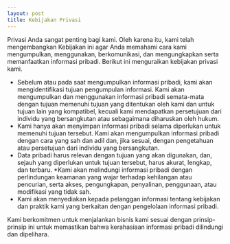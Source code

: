 ```yaml
---
layout: post
title: Kebijakan Privasi
---
```

Privasi Anda sangat penting bagi kami. Oleh karena itu, kami telah mengembangkan Kebijakan ini agar Anda memahami cara kami mengumpulkan, menggunakan, berkomunikasi, dan mengungkapkan serta memanfaatkan informasi pribadi. Berikut ini menguraikan kebijakan privasi kami.

* Sebelum atau pada saat mengumpulkan informasi pribadi, kami akan mengidentifikasi tujuan pengumpulan informasi.
Kami akan mengumpulkan dan menggunakan informasi pribadi semata-mata dengan tujuan memenuhi tujuan yang ditentukan oleh kami dan untuk tujuan lain yang kompatibel, kecuali kami mendapatkan persetujuan dari individu yang bersangkutan atau sebagaimana diharuskan oleh hukum.
* Kami hanya akan menyimpan informasi pribadi selama diperlukan untuk memenuhi tujuan tersebut.
Kami akan mengumpulkan informasi pribadi dengan cara yang sah dan adil dan, jika sesuai, dengan pengetahuan atau persetujuan dari individu yang bersangkutan.
* Data pribadi harus relevan dengan tujuan yang akan digunakan, dan, sejauh yang diperlukan untuk tujuan tersebut, harus akurat, lengkap, dan terbaru.
*Kami akan melindungi informasi pribadi dengan perlindungan keamanan yang wajar terhadap kehilangan atau pencurian, serta akses, pengungkapan, penyalinan, penggunaan, atau modifikasi yang tidak sah.
* Kami akan menyediakan kepada pelanggan informasi tentang kebijakan dan praktik kami yang berkaitan dengan pengelolaan informasi pribadi.

Kami berkomitmen untuk menjalankan bisnis kami sesuai dengan prinsip-prinsip ini untuk memastikan bahwa kerahasiaan informasi pribadi dilindungi dan dipelihara.
